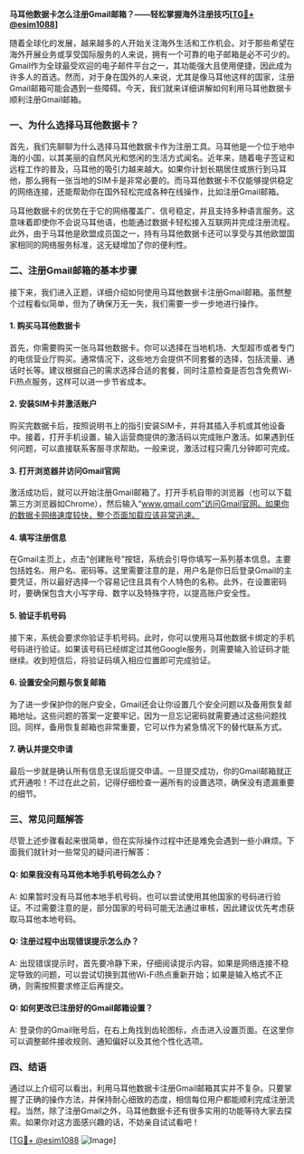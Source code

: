**马耳他数据卡怎么注册Gmail邮箱？——轻松掌握海外注册技巧[[TG💪+ @esim1088](https://t.me/s/esim1088)]**

随着全球化的发展，越来越多的人开始关注海外生活和工作机会。对于那些希望在海外开展业务或享受国际服务的人来说，拥有一个可靠的电子邮箱是必不可少的。Gmail作为全球最受欢迎的电子邮件平台之一，其功能强大且使用便捷，因此成为许多人的首选。然而，对于身在国外的人来说，尤其是像马耳他这样的国家，注册Gmail邮箱可能会遇到一些障碍。今天，我们就来详细讲解如何利用马耳他数据卡顺利注册Gmail邮箱。

### 一、为什么选择马耳他数据卡？

首先，我们先聊聊为什么选择马耳他数据卡作为注册工具。马耳他是一个位于地中海的小国，以其美丽的自然风光和悠闲的生活方式闻名。近年来，随着电子签证和远程工作的普及，马耳他的吸引力越来越大。如果你计划长期居住或旅行到马耳他，那么拥有一张当地的SIM卡是非常必要的。而马耳他数据卡不仅能够提供稳定的网络连接，还能帮助你在国外轻松完成各种在线操作，比如注册Gmail邮箱。

马耳他数据卡的优势在于它的网络覆盖广、信号稳定，并且支持多种语言服务。这意味着即使你不会说马耳他语，也能通过数据卡轻松接入互联网并完成注册流程。此外，由于马耳他是欧盟成员国之一，持有马耳他数据卡还可以享受与其他欧盟国家相同的网络服务标准，这无疑增加了你的便利性。

### 二、注册Gmail邮箱的基本步骤

接下来，我们进入正题，详细介绍如何使用马耳他数据卡注册Gmail邮箱。虽然整个过程看似简单，但为了确保万无一失，我们需要一步一步地进行操作。

#### 1. 购买马耳他数据卡

首先，你需要购买一张马耳他数据卡。你可以选择在当地机场、大型超市或者专门的电信营业厅购买。通常情况下，这些地方会提供不同套餐的选择，包括流量、通话时长等。建议根据自己的需求选择合适的套餐，同时注意检查是否包含免费Wi-Fi热点服务，这样可以进一步节省成本。

#### 2. 安装SIM卡并激活账户

购买完数据卡后，按照说明书上的指引安装SIM卡，并将其插入手机或其他设备中。接着，打开手机设置，输入运营商提供的激活码以完成账户激活。如果遇到任何问题，可以直接联系客服寻求帮助。一般来说，激活过程只需几分钟即可完成。

#### 3. 打开浏览器并访问Gmail官网

激活成功后，就可以开始注册Gmail邮箱了。打开手机自带的浏览器（也可以下载第三方浏览器如Chrome），然后输入“www.gmail.com”访问Gmail官网。如果你的数据卡网络速度较快，整个页面加载应该非常迅速。

#### 4. 填写注册信息

在Gmail主页上，点击“创建账号”按钮，系统会引导你填写一系列基本信息。主要包括姓名、用户名、密码等。这里需要注意的是，用户名是你日后登录Gmail的主要凭证，所以最好选择一个容易记住且具有个人特色的名称。此外，在设置密码时，要确保包含大小写字母、数字以及特殊字符，以提高账户安全性。

#### 5. 验证手机号码

接下来，系统会要求你验证手机号码。此时，你可以使用马耳他数据卡绑定的手机号码进行验证。如果该号码已经绑定过其他Google服务，则需要输入验证码才能继续。收到短信后，将验证码填入相应位置即可完成验证。

#### 6. 设置安全问题与恢复邮箱

为了进一步保护你的账户安全，Gmail还会让你设置几个安全问题以及备用恢复邮箱地址。这些问题的答案一定要牢记，因为一旦忘记密码就需要通过这些问题找回。同样，备用恢复邮箱也非常重要，它可以作为紧急情况下的替代联系方式。

#### 7. 确认并提交申请

最后一步就是确认所有信息无误后提交申请。一旦提交成功，你的Gmail邮箱就正式开通啦！不过在此之前，记得仔细检查一遍所有的设置选项，确保没有遗漏重要的细节。

### 三、常见问题解答

尽管上述步骤看起来很简单，但在实际操作过程中还是难免会遇到一些小麻烦。下面我们就针对一些常见的疑问进行解答：

#### Q: 如果我没有马耳他本地手机号码怎么办？
A: 如果暂时没有马耳他本地手机号码，也可以尝试使用其他国家的号码进行验证。不过需要注意的是，部分国家的号码可能无法通过审核，因此建议优先考虑获取马耳他本地号码。

#### Q: 注册过程中出现错误提示怎么办？
A: 出现错误提示时，首先要冷静下来，仔细阅读提示内容。如果是网络连接不稳定导致的问题，可以尝试切换到其他Wi-Fi热点重新开始；如果是输入格式不正确，则需按照要求修正后再提交。

#### Q: 如何更改已注册好的Gmail邮箱设置？
A: 登录你的Gmail账号后，在右上角找到齿轮图标，点击进入设置页面。在这里你可以调整邮件接收规则、通知偏好以及其他个性化选项。

### 四、结语

通过以上介绍可以看出，利用马耳他数据卡注册Gmail邮箱其实并不复杂。只要掌握了正确的操作方法，并保持耐心细致的态度，相信每位用户都能顺利完成注册流程。当然，除了注册Gmail之外，马耳他数据卡还有很多实用的功能等待大家去探索。如果你对这方面感兴趣的话，不妨亲自试试看吧！

[[TG💪+ @esim1088](https://t.me/s/esim1088) ![Image](https://i.postimg.cc/4NQfJmqS/Snipaste-2025-05-13-00-14-12.png)]